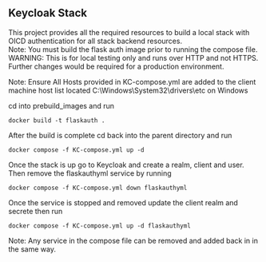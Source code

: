## Keycloak Stack
This project provides all the required resources to build a local stack with OICD authentication for all stack backend resources.  
Note: You must build the flask auth image prior to running the compose file.  
WARNING: This is for local testing only and runs over HTTP and not HTTPS. Further changes would be required for a production environment.  

Note: Ensure All Hosts provided in KC-compose.yml are added to the client machine host list located C:\Windows\System32\drivers\etc on Windows

cd into prebuild_images and run
```
docker build -t flaskauth .

```

After the build is complete cd back into the parent directory and run

```
docker compose -f KC-compose.yml up -d

```

Once the stack is up go to Keycloak and create a realm, client and user.  
Then remove the flaskauthyml service by running  

```
docker compose -f KC-compose.yml down flaskauthyml

```

Once the service is stopped and removed update the client realm and secrete then run

```
docker compose -f KC-compose.yml up -d flaskauthyml

```

Note: Any service in the compose file can be removed and added back in in the same way.

